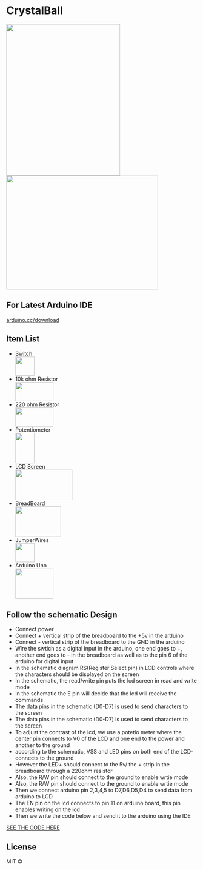 # CrystalBall

<img src="https://image.ibb.co/iZsdFa/setup.jpg" height="400" width="300">
<img src="https://s27.postimg.org/7ondu4vdf/schematic1.jpg" height="300" width="400">

<p align="center">
  <h2> For Latest Arduino IDE </h2> <a href="arduino.cc/download">arduino.cc/download</a>  
</p>

<p align="center">
  <h2> Item List </h2> 
  <ul>
    <li>Switch</li> <img src="https://image.ibb.co/g7ZKMF/switch.png" height="50" width="50">
    <li>10k ohm Resistor</li> <img src="https://image.ibb.co/ieTDgF/resistor.png" height="50" width="100">
    <li>220 ohm Resistor</li> <img src="https://image.ibb.co/nDhjov/Screen_Shot_2017_02_06_at_11_16_08_AM.png" height="50" width="100">
    <li>Potentiometer</li><img src="https://image.ibb.co/cpPava/potentiometer.png" height="80" width="50">
    <li>LCD Screen</li><img src="https://image.ibb.co/c5u8Fa/lcd.png" height="80" width="150">
    <li>BreadBoard</li><img src="https://image.ibb.co/h2NpMF/breadboard.png" height="80" width="120">
    <li>JumperWires</li><img src="https://image.ibb.co/b3okva/jumper.png" height="50" width="50">
    <li>Arduino Uno</li><img src="https://image.ibb.co/etKEov/arduino.png" height="80" width="100">
  </ul>
</p>

<p align="center">
  <h2> Follow the schematic Design </h2>
  <ul>
     <li>Connect power</li>
     <li>Connect + vertical strip of the breadboard to the +5v in the arduino</li>
     <li>Connect - vertical strip of the breadboard to the GND in the arduino</li>
     <li>Wire the swtich as a digital input in the arduino, one end goes to +, another end goes to - in the breadboard as        well as to the pin 6 of the arduino for digital input</li>
     <li>In the schematic diagram RS(Register Select pin) in LCD controls where the characters should be displayed on the screen</li>
     <li> In the schematic, the read/write pin puts the lcd screen in read and write mode</li>
     <li>In the schematic the E pin will decide that the lcd will receive the commands </li>
     <li>The data pins in the schematic (D0-D7) is used to send characters to the screen </li>
     <li>The data pins in the schematic (D0-D7) is used to send characters to the screen </li>
      <li>To adjust the contrast of the lcd, we use a potetio meter where the center pin connects to V0 of the LCD and one end to the power and another to the ground </li>
      <li>according to the schematic, VSS and LED pins on both end of the LCD- connects to the ground</li>
      <li>However the LED+ should connect to the 5v/ the + strip in the breadboard through a 220ohm resistor</li>
      <li>Also, the R/W pin should connect to the ground to enable wrtie mode</li>
      <li>Also, the R/W pin should connect to the ground to enable wrtie mode</li>
      <li>Then we connect arduino pin 2,3,4,5 to D7,D6,D5,D4 to send data from arduino to LCD</li>
      <li>The EN pin on the lcd connects to pin 11 on arduino board, this pin enables writing on the lcd</li>
      <li>Then we write the code below and send it to the arduino using the IDE</li>
  </ul>
</p>

<a href="https://gist.github.com/loftywaif002/537325166ae4194cb13db02921c9bbdb">SEE THE CODE HERE</a>


## License

MIT © 
